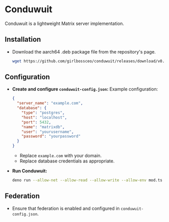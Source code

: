 # Conduwuit

Conduwuit is a lightweight Matrix server implementation.

## Installation

- Download the aarch64 .deb package file from the repository's page.

    ```sh
    wget https://github.com/girlbossceo/conduwuit/releases/download/v0.4.6/aarch64-unknown-linux-musl.deb
    ```

## Configuration

- **Create and configure `conduwuit-config.json`:**
   Example configuration:
    ```json
    {
      "server_name": "example.com",
      "database": {
        "type": "postgres",
        "host": "localhost",
        "port": 5432,
        "name": "matrixdb",
        "user": "yourusername",
        "password": "yourpassword"
      }
    }
    ```
    - Replace `example.com` with your domain.
    - Replace database credentials as appropriate.

- **Run Conduwuit:**
    ```sh
    deno run --allow-net --allow-read --allow-write --allow-env mod.ts
    ```

## Federation

- Ensure that federation is enabled and configured in `conduwuit-config.json`.
